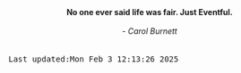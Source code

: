 
<div align="center"><b><span>No one ever said life was fair. Just Eventful.</span></b><br><br><i> - Carol Burnett</i></div>
<br><br><kbd>Last updated:Mon Feb  3 12:13:26 2025</kbd>